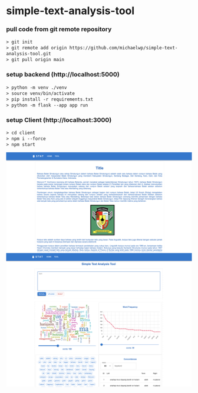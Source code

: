 # simple-text-analysis-tool

### pull code from git remote repository
```commandline
> git init
> git remote add origin https://github.com/michaelwp/simple-text-analysis-tool.git
> git pull origin main
```

### setup backend (http://localhost:5000)
```commandline
> python -m venv ./venv
> source venv/bin/activate 
> pip install -r requirements.txt
> python -m flask --app app run
```

### setup Client (http://localhost:3000)
```commandline
> cd client
> npm i --force 
> npm start
```
![home](./home.png "home")
![tool](./tool.png "tool")

